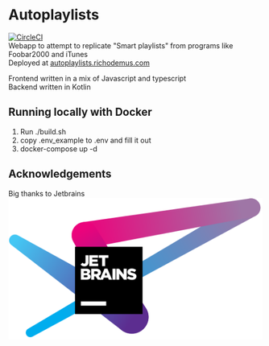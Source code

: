 # Autoplaylists
[![CircleCI](https://circleci.com/gh/RichoDemus/autoplaylist/tree/master.svg?style=svg)](https://circleci.com/gh/RichoDemus/autoplaylist/tree/master)  
Webapp to attempt to replicate "Smart playlists" from programs like Foobar2000 and iTunes  
Deployed at [autoplaylists.richodemus.com](https://autoplaylists.richodemus.com)

Frontend written in a mix of Javascript and typescript  
Backend written in Kotlin

## Running locally with Docker
1. Run ./build.sh
2. copy .env_example to .env and fill it out
2. docker-compose up -d

## Acknowledgements
Big thanks to Jetbrains  
[![Alt text](./docs/jetbrains.svg)](https://www.jetbrains.com/?from=autoplaylist)
